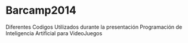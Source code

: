 Barcamp2014
===========

Diferentes Codigos Utilizados durante la presentación Programación de Inteligencia Artificial para VideoJuegos

